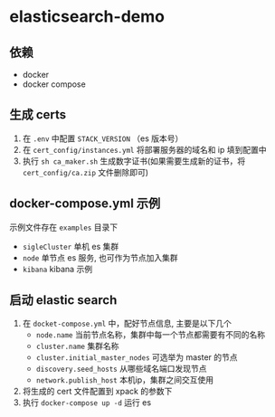 # elasticsearch-demo

## 依赖

- docker
- docker compose

## 生成 certs

1. 在 `.env` 中配置 `STACK_VERSION` （es 版本号）
2. 在 `cert_config/instances.yml` 将部署服务器的域名和 ip 填到配置中
3. 执行 `sh ca_maker.sh` 生成数字证书(如果需要生成新的证书，将 `cert_config/ca.zip` 文件删除即可)

## docker-compose.yml 示例

示例文件存在 `examples` 目录下

- `sigleCluster` 单机 es 集群
- `node` 单节点 es 服务, 也可作为节点加入集群
- `kibana` kibana 示例

## 启动 elastic search

1. 在 `docket-compose.yml` 中，配好节点信息, 主要是以下几个  
   - `node.name` 当前节点名称，集群中每一个节点都需要有不同的名称  
   - `cluster.name` 集群名称  
   - `cluster.initial_master_nodes` 可选举为 master 的节点  
   - `discovery.seed_hosts` 从哪些域名端口发现节点  
   - `network.publish_host` 本机ip，集群之间交互使用  
2. 将生成的 cert 文件配置到 xpack 的参数下
3. 执行 `docker-compose up -d` 运行 es
